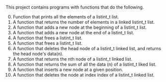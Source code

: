This project contains programs with functions that do the following.

0. Function that prints all the elements of a listint_t list.
1. A function that returns the number of elements in a linked listint_t list.
2. A function that adds a new node at the beginning of a listint_t list.
3. A function that adds a new node at the end of a listint_t list.
4. A function that frees a listint_t list.
5. A function that frees a listint_t list.
6. A function that deletes the head node of a listint_t linked list, and returns the head node's data(n).
7. A function that returns the nth node of a listint_t linked list.
8. A function that returns the sum of all the data (n) of a listint_t liked list.
9. A function that inserts a new node at a given position.
10. A function that deletes the node at index index of a listint_t linked list.